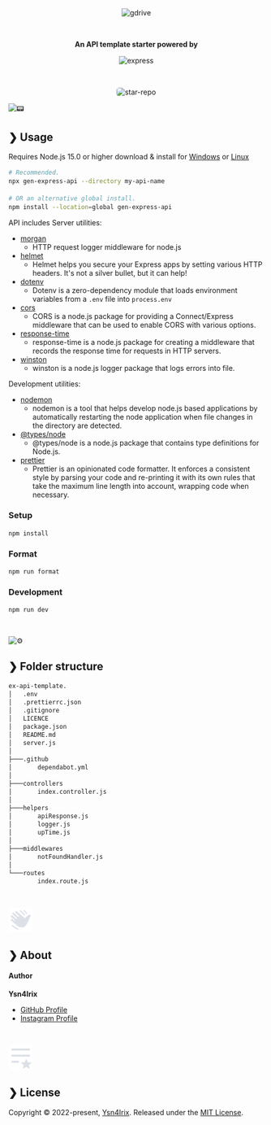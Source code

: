 <p align="center">
 <img width="400px" src="https://res.cloudinary.com/ydevcloud/image/upload/v1662120202/yassi/xqfnpbpagjkccvdoogos.svg" align="center" alt="gdrive" />
</p>

<br>

<p align="center">
  <b>An API template starter powered by</b><br>
</p>

<p align="center">
  <img width="200px" src="https://res.cloudinary.com/ydevcloud/image/upload/v1662120635/yassi/r923h19buxqfs5ouzzf6.svg" align="center" alt="express" />
</p>

<br>

<p align="center">
  <img src="https://res.cloudinary.com/ydevcloud/image/upload/v1657122244/yassi/goafdvoalju7ty1seuqo.gif" alt="star-repo" style="border-radius: 5px;">
  <br>
</p>

![📟](https://res.cloudinary.com/ydevcloud/image/upload/v1656874185/asm9cp84cbuuqmarw9wq.png)

## ❯ Usage

Requires Node.js 15.0 or higher download & install for [Windows](https://nodejs.org/en/download/) or [Linux](https://nodejs.org/en/download/)

```sh
# Recommended.
npx gen-express-api --directory my-api-name

# OR an alternative global install.
npm install --location=global gen-express-api
```

API includes Server utilities:

* [morgan](https://www.npmjs.com/package/morgan)
  * HTTP request logger middleware for node.js
* [helmet](https://www.npmjs.com/package/helmet)
  * Helmet helps you secure your Express apps by setting various HTTP headers. It's not a silver bullet, but it can help!
* [dotenv](https://www.npmjs.com/package/dotenv)
  * Dotenv is a zero-dependency module that loads environment variables from a `.env` file into `process.env`
* [cors](https://www.npmjs.com/package/cors)
  * CORS is a node.js package for providing a Connect/Express middleware that can be used to enable CORS with various options.
* [response-time](https://www.npmjs.com/package/response-time)
  * response-time is a node.js package for creating a middleware that records the response time for requests in HTTP servers.
* [winston](https://www.npmjs.com/package/winston)
  * winston is a node.js logger package that logs errors into file.

Development utilities:

* [nodemon](https://www.npmjs.com/package/nodemon)
  * nodemon is a tool that helps develop node.js based applications by automatically restarting the node application when file changes in the directory are detected.
* [@types/node](https://www.npmjs.com/package/eslint)
  * @types/node is a node.js package that contains type definitions for Node.js.
* [prettier](https://www.npmjs.com/package/jest)
  * Prettier is an opinionated code formatter. It enforces a consistent style by parsing your code and re-printing it with its own rules that take the maximum line length into account, wrapping code when necessary.

### Setup

```
npm install
```

### Format

```
npm run format
```

### Development

```
npm run dev
```

<br>

![⚙️](https://res.cloudinary.com/ydevcloud/image/upload/v1656874522/fmfktytvymbnnc0fg4zz.png)

## ❯ Folder structure
````
ex-api-template.
│   .env
│   .prettierrc.json
│   .gitignore
│   LICENCE
│   package.json
│   README.md
│   server.js
│
├───.github
│       dependabot.yml
│
├───controllers
│       index.controller.js
│
├───helpers
│       apiResponse.js
│       logger.js
│       upTime.js
│
├───middlewares
│       notFoundHandler.js
│
└───routes
        index.route.js
````

<br>

![🙌](https://raw.githubusercontent.com/ahmadawais/stuff/master/images/git/connect.png)

## ❯ About

#### Author

**Ysn4Irix**

-   [GitHub Profile](https://github.com/Ysn4irix)
-   [Instagram Profile](https://instagram.com/ysn.irix)

<br>

![📃](https://raw.githubusercontent.com/ahmadawais/stuff/master/images/git/license.png)

## ❯ License

Copyright © 2022-present, [Ysn4Irix](https://github.com/Ysn4Irix).
Released under the [MIT License](LICENSE).